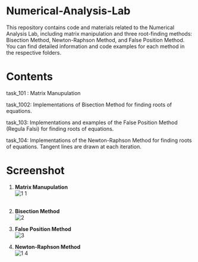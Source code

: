 # Numerical-Analysis-Lab
This repository contains code and materials related to the Numerical Analysis Lab, including matrix manipulation and three root-finding methods: Bisection Method, Newton-Raphson Method, and False Position Method. You can find detailed information and code examples for each method in the respective folders.

# Contents
task_101 : Matrix Manupulation

task_1002: Implementations of Bisection Method for finding roots of equations.

task_103: Implementations and examples of the False Position Method (Regula Falsi) for finding roots of equations.

task_104: Implementations of the Newton-Raphson Method for finding roots of equations. Tangent lines are drawn at each iteration.

# Screenshot
1. <b> Matrix Manupulation </b> <br>
![1 1](https://github.com/0rirobin0/Numerical-Analysis-Lab-SWE/assets/107853121/fe8c2c71-a742-43f1-ad8e-429505aed823) <br><br>

2. <b> Bisection Method </b><br>
![2](https://github.com/0rirobin0/Numerical-Analysis-Lab-SWE/assets/107853121/a1d97813-cd7c-4f5b-a2cb-2c4a1571b717) 
3. <b> False Position Method </b> <br>
![3](https://github.com/0rirobin0/Numerical-Analysis-Lab-SWE/assets/107853121/0637203b-d11f-46a9-b9dd-b63532bbd6e9)
4. <b> Newton-Raphson Method </b><br>
![1 4](https://github.com/0rirobin0/Numerical-Analysis-Lab-SWE/assets/107853121/ba5f53a5-2d55-4813-a55c-d31f192fc29f)
